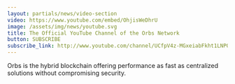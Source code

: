 ```yaml
---
layout: partials/news/video-section
video: https://www.youtube.com/embed/OhjisWeDhrU
image: /assets/img/news/youtube.svg
title: The Official YouTube Channel of the Orbs Network
button: SUBSCRIBE
subscribe_link: http://www.youtube.com/channel/UCfpV4z-MGxeiabFkht1LNPQ?sub_confirmation=1
---
```


Orbs is the hybrid blockchain offering performance as fast as centralized
solutions without compromising security. 
